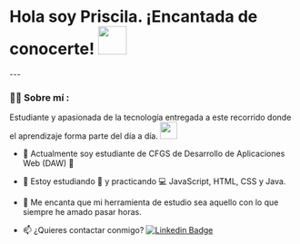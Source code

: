<h1>
  Hola soy Priscila. ¡Encantada de conocerte!
  <img decoding="async" src="https://media2.giphy.com/media/v1.Y2lkPTc5MGI3NjExZmZxMDdlcDBxcHNsdGV1dTVrMHV4c2toN2tqOWt2emJtNTRhM25keCZlcD12MV9pbnRlcm5hbF9naWZfYnlfaWQmY3Q9Zw/78XCFBGOlS6keY1Bil/giphy.gif" width="50px"/>
</h1>
---
 <div id="header" align="left">

### :woman_technologist: Sobre mí :
Estudiante y apasionada de la tecnología entregada a este recorrido donde el aprendizaje forma parte del día a día. <img decoding="async" src="https://media.giphy.com/media/WUlplcMpOCEmTGBtBW/giphy.gif" width="30">
* :telescope: Actualmente soy estudiante de CFGS de Desarrollo de Aplicaciones Web (DAW) :muscle:

* :seedling: Estoy estudiando :blue_book: y practicando :computer: JavaScript, HTML, CSS y Java. 

* :heartbeat: Me encanta que mi herramienta de estudio sea aquello con lo que siempre he amado pasar horas.

* :mailbox: ¿Quieres contactar conmigo? [![Linkedin Badge](https://img.shields.io/badge/-Priscila-blue?style=flat&logo=Linkedin&logoColor=white)](https://www.linkedin.com/in/priscilaluis/)

